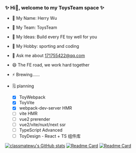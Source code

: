 ### ✨ Hi👋, welcome to my ToysTeam space ✨

* 🔭 My Name: Herry Wu
* 👯 My Team: ToysTeam
* 🤔 My Ideas: Build every FE toy well for you
* 🌱 My Hobby: sporting and coding
* 💬 Ask me about 171755422@qq.com
* 😄 The FE road, we work hard together
* ⚡ Brewing......
* 🗒️ planning

  - [x] ToyWebpack
  - [x] ToyVite
  - [x] webpack-dev-server HMR
  - [ ] vite HMR
  - [ ] vue2 prerender
  - [ ] vue2/vite/nuxt/next ssr
  - [ ] TypeScript Advanced
  - [ ] ToyDesign - React + TS 组件库

[![classmatewu's GitHub stats](https://github-readme-stats.vercel.app/api?username=classmatewu&show_icons=true&theme=radical)](https://github.com/classmatewu/classmatewu)
[![Readme Card](https://github-readme-stats.vercel.app/api/pin/?username=classmatewu&repo=ToyVite)](https://github.com/classmatewu/ToyVite)
[![Readme Card](https://github-readme-stats.vercel.app/api/pin/?username=classmatewu&repo=ToyWebpack)](https://github.com/classmatewu/ToyWebpack)
